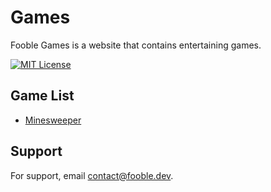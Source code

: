 
# Games

Fooble Games is a website that contains entertaining games.


[![MIT License](https://img.shields.io/badge/License-MIT-green.svg)](https://opensource.org/license/mit/)

## Game List

- [Minesweeper](https://minesweeper.fooble.dev)

## Support

For support, email [contact@fooble.dev](mailto:contact@fooble.dev).

